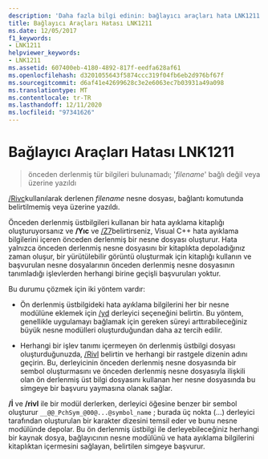 ```yaml
---
description: 'Daha fazla bilgi edinin: bağlayıcı araçları hata LNK1211'
title: Bağlayıcı Araçları Hatası LNK1211
ms.date: 12/05/2017
f1_keywords:
- LNK1211
helpviewer_keywords:
- LNK1211
ms.assetid: 607400eb-4180-4892-817f-eedfa628af61
ms.openlocfilehash: d3201055643f5874ccc319f04fb6eb2d976bf67f
ms.sourcegitcommit: d6af41e42699628c3e2e6063ec7b03931a49a098
ms.translationtype: MT
ms.contentlocale: tr-TR
ms.lasthandoff: 12/11/2020
ms.locfileid: "97341626"
---
```

# <a name="linker-tools-error-lnk1211"></a>Bağlayıcı Araçları Hatası LNK1211

> önceden derlenmiş tür bilgileri bulunamadı; '*filename*' bağlı değil veya üzerine yazıldı

[/Rivc](../../build/reference/yc-create-precompiled-header-file.md)kullanılarak derlenen *filename* nesne dosyası, bağlantı komutunda belirtilmemiş veya üzerine yazıldı.

Önceden derlenmiş üstbilgileri kullanan bir hata ayıklama kitaplığı oluşturuyorsanız ve **/Yıc** ve [/Z7](../../build/reference/z7-zi-zi-debug-information-format.md)belirtirseniz, Visual C++ hata ayıklama bilgilerini içeren önceden derlenmiş bir nesne dosyası oluşturur. Hata yalnızca önceden derlenmiş nesne dosyasını bir kitaplıkta depoladığınız zaman oluşur, bir yürütülebilir görüntü oluşturmak için kitaplığı kullanın ve başvurulan nesne dosyalarının önceden derlenmiş nesne dosyasının tanımladığı işlevlerden herhangi birine geçişli başvuruları yoktur.

Bu durumu çözmek için iki yöntem vardır:

- Ön derlenmiş üstbilgideki hata ayıklama bilgilerini her bir nesne modülüne eklemek için [/yd](../../build/reference/yd-place-debug-information-in-object-file.md) derleyici seçeneğini belirtin. Bu yöntem, genellikle uygulamayı bağlamak için gereken süreyi arttırabileceğiniz büyük nesne modülleri oluşturduğundan daha az tercih edilir.

- Herhangi bir işlev tanımı içermeyen ön derlenmiş üstbilgi dosyası oluşturduğunuzda, [/Rivl](../../build/reference/yl-inject-pch-reference-for-debug-library.md) belirtin ve herhangi bir rastgele dizenin adını geçirin. Bu, derleyicinin önceden derlenmiş nesne dosyasında bir sembol oluşturmasını ve önceden derlenmiş nesne dosyasıyla ilişkili olan ön derlenmiş üst bilgi dosyasını kullanan her nesne dosyasında bu simgeye bir başvuru yaymasına olanak sağlar.

**/İ** ve **/rivl** ile bir modül derlerken, derleyici öğesine benzer bir sembol oluşturur `__@@_PchSym_@00@...@symbol_name` ; burada üç nokta (...) derleyici tarafından oluşturulan bir karakter dizesini temsil eder ve bunu nesne modülünde depolar. Bu ön derlenmiş üstbilgi ile derleyebileceğiniz herhangi bir kaynak dosya, bağlayıcının nesne modülünü ve hata ayıklama bilgilerini kitaplıktan içermesini sağlayan, belirtilen simgeye başvurur.
